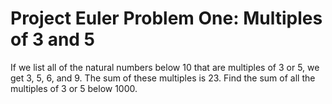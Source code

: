 Project Euler Problem One: Multiples of 3 and 5
=========

If we list all of the natural numbers below 10 that are multiples of 3 or 5, we
get 3, 5, 6, and 9. The sum of these multiples is 23. Find the sum of all the
multiples of 3 or 5 below 1000.


